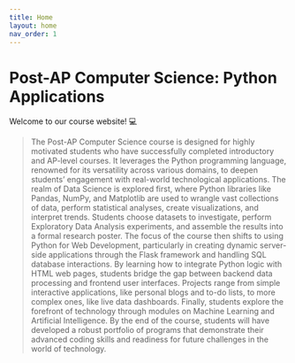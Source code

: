 ```yaml
---
title: Home
layout: home
nav_order: 1
---
```


# Post-AP Computer Science: Python Applications
Welcome to our course website! 💻
> The Post-AP Computer Science course is designed for highly motivated students who have successfully completed introductory and AP-level courses. It leverages the Python programming language, renowned for its versatility across various domains, to deepen students’ engagement with real-world technological applications. The realm of Data Science is explored first, where Python libraries like Pandas, NumPy, and Matplotlib are used to wrangle vast collections of data, perform statistical analyses, create visualizations, and interpret trends. Students choose datasets to investigate, perform Exploratory Data Analysis experiments, and assemble the results into a formal research poster. The focus of the course then shifts to using Python for Web Development, particularly in creating dynamic server-side applications through the Flask framework and handling SQL database interactions. By learning how to integrate Python logic with HTML web pages, students bridge the gap between backend data processing and frontend user interfaces. Projects range from simple interactive applications, like personal blogs and to-do lists, to more complex ones, like live data dashboards. Finally, students explore the forefront of technology through modules on Machine Learning and Artificial Intelligence. By the end of the course, students will have developed a robust portfolio of programs that demonstrate their advanced coding skills and readiness for future challenges in the world of technology.
